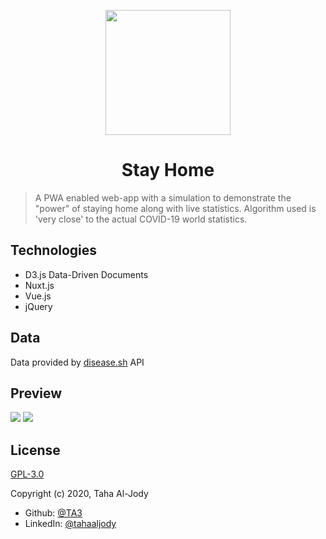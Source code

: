 <p align="center"><img width="200px" align="center" src="https://github.com/TA3/stayhome/raw/master/logo.png"></p>
<h1 style="text-align:center;">Stay Home</h1>

> A PWA enabled web-app with a simulation to demonstrate the "power" of staying home along with live statistics. Algorithm used is 'very close' to the actual COVID-19 world statistics.

## Technologies
- D3.js Data-Driven Documents 
- Nuxt.js
- Vue.js
- jQuery
  
## Data
Data provided by <a href="https://github.com/disease-sh/API">disease.sh</a> API

## Preview
<img src="https://github.com/TA3/stayhome/raw/master/sim.png">
<img src="https://github.com/TA3/stayhome/raw/master/stat.png">

## License

[GPL-3.0](https://opensource.org/licenses/GPL-3.0) 

Copyright (c) 2020, Taha Al-Jody


- Github: [@TA3](https://github.com/TA3)
- LinkedIn: [@tahaaljody](https://linkedin.com/in/tahaaljody)

